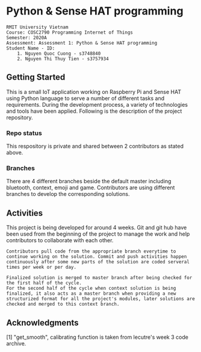 # Python & Sense HAT programming
```
RMIT University Vietnam
Course: COSC2790 Programming Internet of Things
Semester: 2020A
Assessment: Assessment 1: Python & Sense HAT programming
Student Name - ID: 
    1. Nguyen Quoc Cuong - s3748840
    2. Nguyen Thi Thuy Tien - s3757934
```
## Getting Started

This is a small IoT application working on Raspberry Pi and Sense HAT using Python language to serve a number of different tasks and requirements. During the development process, a variety of technologies and tools have been applied. Following is the description of the project repository.

### Repo status

This respository is private and shared between 2 contributors as stated above.

### Branches

There are 4 different branches beside the default master including bluetooth, context, emoji and game. Contributors are using different branches to develop the corresponding solutions. 

## Activities

This project is being developed for around 4 weeks. Git and git hub have been used from the beginning of the project to manage the work and help contributors to collaborate with each other. 

```
Contributors pull code from the appropriate branch everytime to continue working on the solution. Commit and push activities happen continuously after some new parts of the solution are coded serveral times per week or per day.
```
```
Finalized solution is merged to master branch after being checked for the first half of the cycle. 
For the second half of the cycle when context solution is being finalized, it also acts as a master branch when providing a new structurized format for all the project's modules, later solutions are checked and merged to this context branch. 
```

## Acknowledgments

[1] "get_smooth", calibrating function is taken from lecutre's week 3 code archive. 

